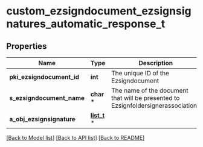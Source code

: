 # custom_ezsigndocument_ezsignsignatures_automatic_response_t

## Properties
Name | Type | Description | Notes
------------ | ------------- | ------------- | -------------
**pki_ezsigndocument_id** | **int** | The unique ID of the Ezsigndocument | 
**s_ezsigndocument_name** | **char \*** | The name of the document that will be presented to Ezsignfoldersignerassociations | 
**a_obj_ezsignsignature** | [**list_t**](custom_ezsignsignature_ezsignsignatures_automatic_response.md) \* |  | 

[[Back to Model list]](../README.md#documentation-for-models) [[Back to API list]](../README.md#documentation-for-api-endpoints) [[Back to README]](../README.md)


